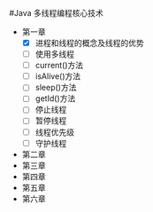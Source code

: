 #Java 多线程编程核心技术

+ 第一章
   - [x] 进程和线程的概念及线程的优势
   - [ ] 使用多线程
   - [ ] current()方法
   - [ ] isAlive()方法
   - [ ] sleep()方法
   - [ ] getId()方法
   - [ ] 停止线程
   - [ ] 暂停线程
   - [ ] 线程优先级
   - [ ] 守护线程
+ 第二章
+ 第三章
+ 第四章
+ 第五章
+ 第六章